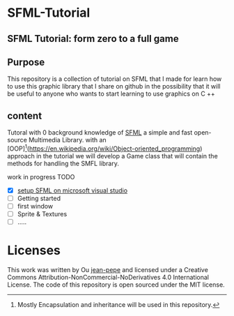 # SFML-Tutorial
## SFML Tutorial: form zero to a full game
## Purpose
This repository is a collection of tutorial on SFML that I made for learn how to use this graphic library that I share on github in the possibility that it will be useful to anyone who wants to start learning to use graphics on C ++
## content
Tutoral with 0 background knowledge of [SFML](https://www.sfml-dev.org/index.php) a simple and fast open-source Multimedia Library.
with an [OOP][^1](https://en.wikipedia.org/wiki/Object-oriented_programming) approach in the tutorial we will develop a Game class that will contain the methods for handling the SMFL library.

work in progress
TODO
- [x] [setup SFML on microsoft visual studio](section_0/0.md)
- [ ] Getting started
- [ ] first window
- [ ] Sprite & Textures
- [ ] .....
# Licenses
This work was written by Ou [jean-pepe](https://github.com/jean-pepe) and licensed under a Creative Commons Attribution-NonCommercial-NoDerivatives 4.0 International License. The code of this repository is open sourced under the MIT license.
[^1]:Mostly Encapsulation and inheritance will be used in this repository.
